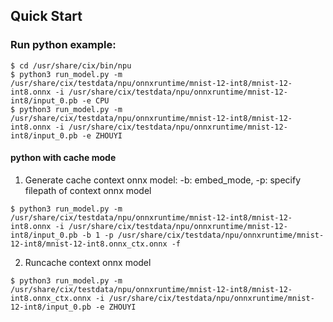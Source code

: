 ## Quick Start
### Run python example:

```shell
$ cd /usr/share/cix/bin/npu
$ python3 run_model.py -m /usr/share/cix/testdata/npu/onnxruntime/mnist-12-int8/mnist-12-int8.onnx -i /usr/share/cix/testdata/npu/onnxruntime/mnist-12-int8/input_0.pb -e CPU
$ python3 run_model.py -m /usr/share/cix/testdata/npu/onnxruntime/mnist-12-int8/mnist-12-int8.onnx -i /usr/share/cix/testdata/npu/onnxruntime/mnist-12-int8/input_0.pb -e ZHOUYI
```

#### python with cache mode

1. Generate cache context onnx model: -b: embed_mode, -p: specify filepath of context onnx model

```shell
$ python3 run_model.py -m /usr/share/cix/testdata/npu/onnxruntime/mnist-12-int8/mnist-12-int8.onnx -i /usr/share/cix/testdata/npu/onnxruntime/mnist-12-int8/input_0.pb -b 1 -p /usr/share/cix/testdata/npu/onnxruntime/mnist-12-int8/mnist-12-int8.onnx_ctx.onnx -f
```

2. Runcache context onnx model

```shell
$ python3 run_model.py -m /usr/share/cix/testdata/npu/onnxruntime/mnist-12-int8/mnist-12-int8.onnx_ctx.onnx -i /usr/share/cix/testdata/npu/onnxruntime/mnist-12-int8/input_0.pb -e ZHOUYI
```
